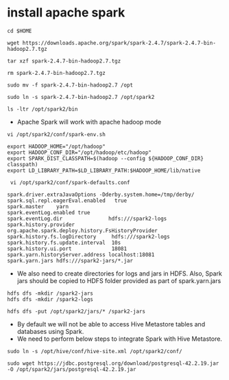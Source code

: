 # install apache spark

```SHELL
cd $HOME
```
```SHELL
wget https://downloads.apache.org/spark/spark-2.4.7/spark-2.4.7-bin-hadoop2.7.tgz
```
```SHELL
tar xzf spark-2.4.7-bin-hadoop2.7.tgz
```
```SHELL
rm spark-2.4.7-bin-hadoop2.7.tgz
```
```SHELL
sudo mv -f spark-2.4.7-bin-hadoop2.7 /opt
```
```SHELL
sudo ln -s spark-2.4.7-bin-hadoop2.7 /opt/spark2
```

```SHELL
ls -ltr /opt/spark2/bin
```

- Apache Spark will work with apache hadoop mode

```SHELL
vi /opt/spark2/conf/spark-env.sh
```

```SHELL
export HADOOP_HOME="/opt/hadoop"
export HADOOP_CONF_DIR="/opt/hadoop/etc/hadoop"
export SPARK_DIST_CLASSPATH=$(hadoop --config ${HADOOP_CONF_DIR} classpath)
export LD_LIBRARY_PATH=$LD_LIBRARY_PATH:$HADOOP_HOME/lib/native
```

```SHELL
 vi /opt/spark2/conf/spark-defaults.conf
```

```SHELL
spark.driver.extraJavaOptions -Dderby.system.home=/tmp/derby/
spark.sql.repl.eagerEval.enabled   true
spark.master    yarn
spark.eventLog.enabled true
spark.eventLog.dir               hdfs:///spark2-logs
spark.history.provider            org.apache.spark.deploy.history.FsHistoryProvider
spark.history.fs.logDirectory     hdfs:///spark2-logs
spark.history.fs.update.interval  10s
spark.history.ui.port             18081
spark.yarn.historyServer.address localhost:18081
spark.yarn.jars hdfs:///spark2-jars/*.jar
```

- We also need to create directories for logs and jars in HDFS. Also, Spark jars should be copied to HDFS folder provided as part of spark.yarn.jars

```SHELL
hdfs dfs -mkdir /spark2-jars
hdfs dfs -mkdir /spark2-logs
 
hdfs dfs -put /opt/spark2/jars/* /spark2-jars
```
- By default we will not be able to access Hive Metastore tables and databases using Spark.
- We need to perform below steps to integrate Spark with Hive Metastore.

```SHELL
sudo ln -s /opt/hive/conf/hive-site.xml /opt/spark2/conf/

sudo wget https://jdbc.postgresql.org/download/postgresql-42.2.19.jar -O /opt/spark2/jars/postgresql-42.2.19.jar
```
